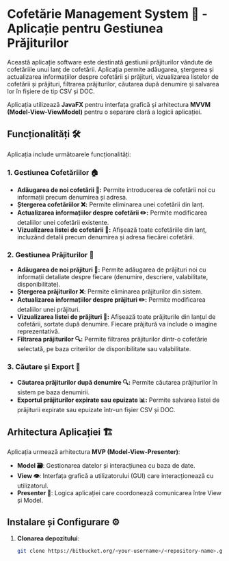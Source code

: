 # Cofetărie Management System 🍰 - Aplicație pentru Gestiunea Prăjiturilor

Această aplicație software este destinată gestiunii prăjiturilor vândute de cofetăriile unui lanț de cofetării. Aplicația permite adăugarea, ștergerea și actualizarea informațiilor despre cofetării și prăjituri, vizualizarea listelor de cofetării și prăjituri, filtrarea prăjiturilor, căutarea după denumire și salvarea lor în fișiere de tip CSV și DOC.

Aplicația utilizează **JavaFX** pentru interfața grafică și arhitectura **MVVM (Model-View-ViewModel)** pentru o separare clară a logicii aplicației.

## Funcționalități 🛠️

Aplicația include următoarele funcționalități:

### 1. **Gestiunea Cofetăriilor 🏠**
   - **Adăugarea de noi cofetării 📝:** Permite introducerea de cofetării noi cu informații precum denumirea și adresa.
   - **Ștergerea cofetăriilor ❌:** Permite eliminarea unei cofetării din lanț.
   - **Actualizarea informațiilor despre cofetării ✏️:** Permite modificarea detaliilor unei cofetării existente.
   - **Vizualizarea listei de cofetării 👀:** Afișează toate cofetăriile din lanț, incluzând detalii precum denumirea și adresa fiecărei cofetării.

### 2. **Gestiunea Prăjiturilor 🎂**
   - **Adăugarea de noi prăjituri 🧁:** Permite adăugarea de prăjituri noi cu informații detaliate despre fiecare (denumire, descriere, valabilitate, disponibilitate).
   - **Ștergerea prăjiturilor ❌:** Permite eliminarea prăjiturilor din sistem.
   - **Actualizarea informațiilor despre prăjituri ✏️:** Permite modificarea detaliilor unei prăjituri.
   - **Vizualizarea listei de prăjituri 🍩:** Afișează toate prăjiturile din lanțul de cofetării, sortate după denumire. Fiecare prăjitură va include o imagine reprezentativă.
   - **Filtrarea prăjiturilor 🔍:** Permite filtrarea prăjiturilor dintr-o cofetărie selectată, pe baza criteriilor de disponibilitate sau valabilitate.

### 3. **Căutare și Export 💾**
   - **Căutarea prăjiturilor după denumire 🔍:** Permite căutarea prăjiturilor în sistem pe baza denumirii.
   - **Exportul prăjiturilor expirate sau epuizate 📊:** Permite salvarea listei de prăjiturii expirate sau epuizate într-un fișier CSV și DOC.

## Arhitectura Aplicației 🏗️

Aplicația urmează arhitectura **MVP (Model-View-Presenter)**:
- **Model 🗃️**: Gestionarea datelor și interacțiunea cu baza de date.
- **View 👁️**: Interfața grafică a utilizatorului (GUI) care interacționează cu utilizatorul.
- **Presenter 🎤**: Logica aplicației care coordonează comunicarea între View și Model.

## Instalare și Configurare ⚙️

1. **Clonarea depozitului**:
   ```bash
   git clone https://bitbucket.org/<your-username>/<repository-name>.git